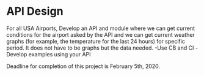 # API Design

For all USA Airports, Develop an API and module where we can get current conditions for the airport asked by the API and we can get current weather graphs (for example, the temperature for the last 24 hours) for specific period.  It does not have to be graphs but the data needed.
 -Use CB and CI
 -Develop examples using your API


 Deadline for completion of this project is February 5th, 2020. 

